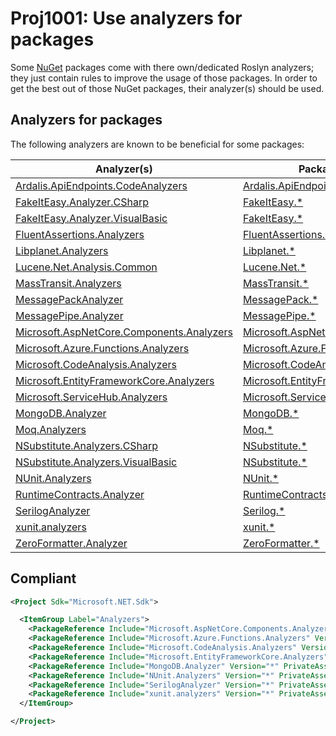 # Proj1001: Use analyzers for packages
Some [NuGet](https://www.nuget.org/) packages come with there own/dedicated
Roslyn analyzers; they just contain rules to improve the usage of those packages.
In order to get the best out of those NuGet packages, their analyzer(s) should
be used.

## Analyzers for packages
The following analyzers are known to be beneficial for some packages:

| Analyzer(s)                                                                                                           | Packages                                                                                              | Languages |
|-----------------------------------------------------------------------------------------------------------------------|-------------------------------------------------------------------------------------------------------|-----------|
| [Ardalis.ApiEndpoints.CodeAnalyzers](https://www.nuget.org/packages/Ardalis.ApiEndpoints.CodeAnalyzers)               | [Ardalis.ApiEndpoints.*](https://www.nuget.org/packages?q=Ardalis.ApiEndpoints.*)                     | Any       |
| [FakeItEasy.Analyzer.CSharp](https://www.nuget.org/packages/FakeItEasy.Analyzer.CSharp)                               | [FakeItEasy.*](https://www.nuget.org/packages?q=FakeItEasy.*)                                         | C#        |
| [FakeItEasy.Analyzer.VisualBasic](https://www.nuget.org/packages/FakeItEasy.Analyzer.VisualBasic)                     | [FakeItEasy.*](https://www.nuget.org/packages?q=FakeItEasy.*)                                         | VB.NET    |
| [FluentAssertions.Analyzers](https://www.nuget.org/packages/FluentAssertions.Analyzers)                               | [FluentAssertions.*](https://www.nuget.org/packages?q=FluentAssertions.*)                             | Any       |
| [Libplanet.Analyzers](https://www.nuget.org/packages/Libplanet.Analyzers)                                             | [Libplanet.*](https://www.nuget.org/packages?q=Libplanet.*)                                           | Any       |
| [Lucene.Net.Analysis.Common](https://www.nuget.org/packages/Lucene.Net.Analysis.Common)                               | [Lucene.Net.*](https://www.nuget.org/packages?q=Lucene.Net.*)                                         | Any       |
| [MassTransit.Analyzers](https://www.nuget.org/packages/MassTransit.Analyzers)                                         | [MassTransit.*](https://www.nuget.org/packages?q=MassTransit.*)                                       | Any       |
| [MessagePackAnalyzer](https://www.nuget.org/packages/MessagePackAnalyzer)                                             | [MessagePack.*](https://www.nuget.org/packages?q=MessagePack.*)                                       | Any       |
| [MessagePipe.Analyzer](https://www.nuget.org/packages/MessagePipe.Analyzer)                                           | [MessagePipe.*](https://www.nuget.org/packages?q=MessagePipe.*)                                       | Any       |
| [Microsoft.AspNetCore.Components.Analyzers](https://www.nuget.org/packages/Microsoft.AspNetCore.Components.Analyzers) | [Microsoft.AspNetCore.*](https://www.nuget.org/packages?q=Microsoft.AspNetCore.)                      | Any       |
| [Microsoft.Azure.Functions.Analyzers](https://www.nuget.org/packages/Microsoft.Azure.Functions.Analyzers)             | [Microsoft.Azure.Functions.*](https://www.nuget.org/packages?q=Microsoft.Azure.Functions.*)           | Any       |
| [Microsoft.CodeAnalysis.Analyzers](https://www.nuget.org/packages/Microsoft.CodeAnalysis.Analyzers)                   | [Microsoft.CodeAnalysis.*](https://www.nuget.org/packages?q=Microsoft.CodeAnalysis.*)                 | Any       |
| [Microsoft.EntityFrameworkCore.Analyzers](https://www.nuget.org/packages/Microsoft.EntityFrameworkCore.Analyzers)     | [Microsoft.EntityFrameworkCore.*](https://www.nuget.org/packages?q=Microsoft.EntityFrameworkCore.*)   | Any       |
| [Microsoft.ServiceHub.Analyzers](https://www.nuget.org/packages/Microsoft.ServiceHub.Analyzers)                       | [Microsoft.ServiceHub.*](https://www.nuget.org/packages?q=Microsoft.ServiceHub.*)                     | Any       |
| [MongoDB.Analyzer](https://www.nuget.org/packages/MongoDB.Analyzer)                                                   | [MongoDB.*](https://www.nuget.org/packages?q=MongoDB.*)                                               | Any       |
| [Moq.Analyzers](https://www.nuget.org/packages/Moq.Analyzers)                                                         | [Moq.*](https://www.nuget.org/packages?q=Moq.*)                                                       | Any       |
| [NSubstitute.Analyzers.CSharp](https://www.nuget.org/packages/NSubstitute.Analyzers.CSharp)                           | [NSubstitute.*](https://www.nuget.org/packages?q=NSubstitute.*)                                       | C#        |
| [NSubstitute.Analyzers.VisualBasic](https://www.nuget.org/packages/NSubstitute.Analyzers.VisualBasic)                 | [NSubstitute.*](https://www.nuget.org/packages?q=NSubstitute.*)                                       | VB.NET    |
| [NUnit.Analyzers](https://www.nuget.org/packages/NUnit.Analyzers)                                                     | [NUnit.*](https://www.nuget.org/packages?q=NUnit.*)                                                   | Any       |
| [RuntimeContracts.Analyzer](https://www.nuget.org/packages/RuntimeContracts.Analyzer)                                 | [RuntimeContracts.*](https://www.nuget.org/packages?q=RuntimeContracts.*)                             | Any       |
| [SerilogAnalyzer](https://www.nuget.org/packages/SerilogAnalyzer)                                                     | [Serilog.*](https://www.nuget.org/packages?q=Serilog.*)                                               | Any       |
| [xunit.analyzers](https://www.nuget.org/packages/xunit.analyzers)                                                     | [xunit.*](https://www.nuget.org/packages?q=xunit.*)                                                   | Any       |
| [ZeroFormatter.Analyzer](https://www.nuget.org/packages/ZeroFormatter.Analyzer)                                       | [ZeroFormatter.*](https://www.nuget.org/packages?q=ZeroFormatter.*)                                   | Any       |

## Compliant
``` XML
<Project Sdk="Microsoft.NET.Sdk">

  <ItemGroup Label="Analyzers">
    <PackageReference Include="Microsoft.AspNetCore.Components.Analyzers" Version="*" PrivateAssets="All" IncludeAssets="runtime; build; native; contentfiles; analyzers; buildtransitive" />
    <PackageReference Include="Microsoft.Azure.Functions.Analyzers" Version="*" PrivateAssets="All" IncludeAssets="runtime; build; native; contentfiles; analyzers; buildtransitive" />
    <PackageReference Include="Microsoft.CodeAnalysis.Analyzers" Version="*" PrivateAssets="All" IncludeAssets="runtime; build; native; contentfiles; analyzers; buildtransitive" />
    <PackageReference Include="Microsoft.EntityFrameworkCore.Analyzers" Version="*" PrivateAssets="All" IncludeAssets="runtime; build; native; contentfiles; analyzers; buildtransitive" />
    <PackageReference Include="MongoDB.Analyzer" Version="*" PrivateAssets="All" IncludeAssets="runtime; build; native; contentfiles; analyzers; buildtransitive" />
    <PackageReference Include="NUnit.Analyzers" Version="*" PrivateAssets="All" IncludeAssets="runtime; build; native; contentfiles; analyzers; buildtransitive" />
    <PackageReference Include="SerilogAnalyzer" Version="*" PrivateAssets="All" IncludeAssets="runtime; build; native; contentfiles; analyzers; buildtransitive" />
    <PackageReference Include="xunit.analyzers" Version="*" PrivateAssets="All" IncludeAssets="runtime; build; native; contentfiles; analyzers; buildtransitive" />
  </ItemGroup>

</Project>
 ```
